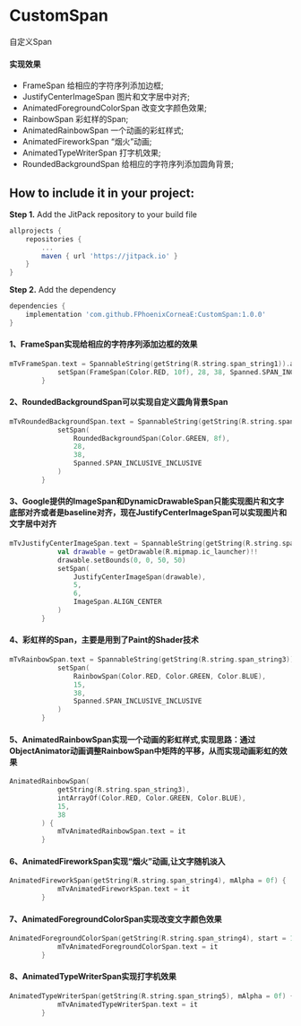 # CustomSpan
自定义Span


#### 实现效果
- FrameSpan 给相应的字符序列添加边框;
- JustifyCenterImageSpan 图片和文字居中对齐;
- AnimatedForegroundColorSpan 改变文字颜色效果;
- RainbowSpan 彩虹样的Span;
- AnimatedRainbowSpan 一个动画的彩虹样式;
- AnimatedFireworkSpan “烟火”动画;
- AnimatedTypeWriterSpan 打字机效果;
- RoundedBackgroundSpan 给相应的字符序列添加圆角背景;


How to include it in your project:
--------------
**Step 1.** Add the JitPack repository to your build file
```groovy
allprojects {
	repositories {
		...
		maven { url 'https://jitpack.io' }
	}
}
```

**Step 2.** Add the dependency
```groovy
dependencies {
	implementation 'com.github.FPhoenixCorneaE:CustomSpan:1.0.0'
}
```


#### 1、FrameSpan实现给相应的字符序列添加边框的效果

```kotlin
mTvFrameSpan.text = SpannableString(getString(R.string.span_string1)).apply {
            setSpan(FrameSpan(Color.RED, 10f), 28, 38, Spanned.SPAN_INCLUSIVE_INCLUSIVE)
        }
```

#### 2、RoundedBackgroundSpan可以实现自定义圆角背景Span

```kotlin
mTvRoundedBackgroundSpan.text = SpannableString(getString(R.string.span_string1)).apply {
            setSpan(
                RoundedBackgroundSpan(Color.GREEN, 8f),
                28,
                38,
                Spanned.SPAN_INCLUSIVE_INCLUSIVE
            )
        }
```

#### 3、Google提供的ImageSpan和DynamicDrawableSpan只能实现图片和文字底部对齐或者是baseline对齐，现在JustifyCenterImageSpan可以实现图片和文字居中对齐

```kotlin
mTvJustifyCenterImageSpan.text = SpannableString(getString(R.string.span_string2)).apply {
            val drawable = getDrawable(R.mipmap.ic_launcher)!!
            drawable.setBounds(0, 0, 50, 50)
            setSpan(
                JustifyCenterImageSpan(drawable),
                5,
                6,
                ImageSpan.ALIGN_CENTER
            )
        }
```

#### 4、彩虹样的Span，主要是用到了Paint的Shader技术

```kotlin
mTvRainbowSpan.text = SpannableString(getString(R.string.span_string3)).apply {
            setSpan(
                RainbowSpan(Color.RED, Color.GREEN, Color.BLUE),
                15,
                38,
                Spanned.SPAN_INCLUSIVE_INCLUSIVE
            )
        }
```

#### 5、AnimatedRainbowSpan实现一个动画的彩虹样式,实现思路：通过ObjectAnimator动画调整RainbowSpan中矩阵的平移，从而实现动画彩虹的效果

```kotlin
AnimatedRainbowSpan(
            getString(R.string.span_string3),
            intArrayOf(Color.RED, Color.GREEN, Color.BLUE),
            15,
            38
        ) {
            mTvAnimatedRainbowSpan.text = it
        }
```

#### 6、AnimatedFireworkSpan实现“烟火”动画,让文字随机淡入

```kotlin
AnimatedFireworkSpan(getString(R.string.span_string4), mAlpha = 0f) {
            mTvAnimatedFireworkSpan.text = it
        }
```

#### 7、AnimatedForegroundColorSpan实现改变文字颜色效果

```kotlin
AnimatedForegroundColorSpan(getString(R.string.span_string4), start = 10, end = 18) {
            mTvAnimatedForegroundColorSpan.text = it
        }
```

#### 8、AnimatedTypeWriterSpan实现打字机效果

```kotlin
AnimatedTypeWriterSpan(getString(R.string.span_string5), mAlpha = 0f) {
            mTvAnimatedTypeWriterSpan.text = it
        }
```
